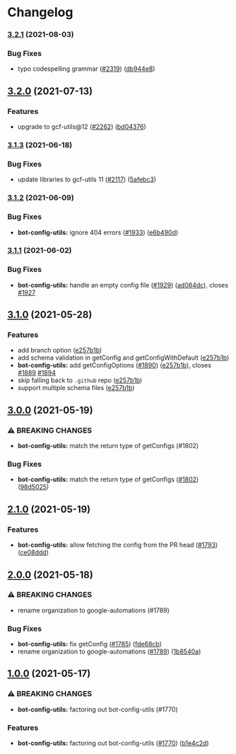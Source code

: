# Changelog

### [3.2.1](https://www.github.com/googleapis/repo-automation-bots/compare/bot-config-utils-v3.2.0...bot-config-utils-v3.2.1) (2021-08-03)


### Bug Fixes

* typo codespelling grammar ([#2319](https://www.github.com/googleapis/repo-automation-bots/issues/2319)) ([db944e8](https://www.github.com/googleapis/repo-automation-bots/commit/db944e84e008b8a6c7d2ab62b59ee0d5c15e4a40))

## [3.2.0](https://www.github.com/googleapis/repo-automation-bots/compare/bot-config-utils-v3.1.3...bot-config-utils-v3.2.0) (2021-07-13)


### Features

* upgrade to gcf-utils@12 ([#2262](https://www.github.com/googleapis/repo-automation-bots/issues/2262)) ([bd04376](https://www.github.com/googleapis/repo-automation-bots/commit/bd043767ae59a4eed450f1d18741111dc4c3f8e8))

### [3.1.3](https://www.github.com/googleapis/repo-automation-bots/compare/bot-config-utils-v3.1.2...bot-config-utils-v3.1.3) (2021-06-18)


### Bug Fixes

* update libraries to gcf-utils 11 ([#2117](https://www.github.com/googleapis/repo-automation-bots/issues/2117)) ([5afebc3](https://www.github.com/googleapis/repo-automation-bots/commit/5afebc3781cd511a5fc6cd4485c2b002fcacacb4))

### [3.1.2](https://www.github.com/googleapis/repo-automation-bots/compare/bot-config-utils-v3.1.1...bot-config-utils-v3.1.2) (2021-06-09)


### Bug Fixes

* **bot-config-utils:** ignore 404 errors ([#1933](https://www.github.com/googleapis/repo-automation-bots/issues/1933)) ([e6b490d](https://www.github.com/googleapis/repo-automation-bots/commit/e6b490d0296bcbc5f0685a9271a2d80163c7ca7a))

### [3.1.1](https://www.github.com/googleapis/repo-automation-bots/compare/bot-config-utils-v3.1.0...bot-config-utils-v3.1.1) (2021-06-02)


### Bug Fixes

* **bot-config-utils:** handle an empty config file ([#1929](https://www.github.com/googleapis/repo-automation-bots/issues/1929)) ([ad084dc](https://www.github.com/googleapis/repo-automation-bots/commit/ad084dccb4d75f74939b5694dcb0d4d2ed7cb0c7)), closes [#1927](https://www.github.com/googleapis/repo-automation-bots/issues/1927)

## [3.1.0](https://www.github.com/googleapis/repo-automation-bots/compare/bot-config-utils-v3.0.0...bot-config-utils-v3.1.0) (2021-05-28)


### Features

* add branch option ([e257b1b](https://www.github.com/googleapis/repo-automation-bots/commit/e257b1b3769ef7e541ad79bc93f1f9cc9ec12b37))
* add schema validation in getConfig and getConfigWithDefault ([e257b1b](https://www.github.com/googleapis/repo-automation-bots/commit/e257b1b3769ef7e541ad79bc93f1f9cc9ec12b37))
* **bot-config-utils:** add getConfigOptions  ([#1890](https://www.github.com/googleapis/repo-automation-bots/issues/1890)) ([e257b1b](https://www.github.com/googleapis/repo-automation-bots/commit/e257b1b3769ef7e541ad79bc93f1f9cc9ec12b37)), closes [#1889](https://www.github.com/googleapis/repo-automation-bots/issues/1889) [#1894](https://www.github.com/googleapis/repo-automation-bots/issues/1894)
* skip falling back to `.github` repo ([e257b1b](https://www.github.com/googleapis/repo-automation-bots/commit/e257b1b3769ef7e541ad79bc93f1f9cc9ec12b37))
* support multiple schema files ([e257b1b](https://www.github.com/googleapis/repo-automation-bots/commit/e257b1b3769ef7e541ad79bc93f1f9cc9ec12b37))

## [3.0.0](https://www.github.com/googleapis/repo-automation-bots/compare/bot-config-utils-v2.1.0...bot-config-utils-v3.0.0) (2021-05-19)


### ⚠ BREAKING CHANGES

* **bot-config-utils:** match the return type of getConfigs (#1802)

### Bug Fixes

* **bot-config-utils:** match the return type of getConfigs ([#1802](https://www.github.com/googleapis/repo-automation-bots/issues/1802)) ([98d5025](https://www.github.com/googleapis/repo-automation-bots/commit/98d5025f5e8f9b8bc5de737793a7f1af366a425f))

## [2.1.0](https://www.github.com/googleapis/repo-automation-bots/compare/bot-config-utils-v2.0.0...bot-config-utils-v2.1.0) (2021-05-19)


### Features

* **bot-config-utils:** allow fetching the config from the PR head ([#1793](https://www.github.com/googleapis/repo-automation-bots/issues/1793)) ([ce08ddd](https://www.github.com/googleapis/repo-automation-bots/commit/ce08ddd3186e1498c566bc9de4e8ef995f05b308))

## [2.0.0](https://www.github.com/googleapis/repo-automation-bots/compare/bot-config-utils-v1.0.0...bot-config-utils-v2.0.0) (2021-05-18)


### ⚠ BREAKING CHANGES

* rename organization to google-automations (#1789)

### Bug Fixes

* **bot-config-utils:** fix getConfig ([#1785](https://www.github.com/googleapis/repo-automation-bots/issues/1785)) ([fde68cb](https://www.github.com/googleapis/repo-automation-bots/commit/fde68cb9480c5e6abd7b3a1248430255960c2b0d))
* rename organization to google-automations ([#1789](https://www.github.com/googleapis/repo-automation-bots/issues/1789)) ([1b8540a](https://www.github.com/googleapis/repo-automation-bots/commit/1b8540a6733ca75efe9e6cea415daa4a627add47))

## [1.0.0](https://www.github.com/googleapis/repo-automation-bots/compare/bot-config-utils-v0.1.0...bot-config-utils-v1.0.0) (2021-05-17)


### ⚠ BREAKING CHANGES

* **bot-config-utils:** factoring out bot-config-utils (#1770)

### Features

* **bot-config-utils:** factoring out bot-config-utils ([#1770](https://www.github.com/googleapis/repo-automation-bots/issues/1770)) ([b1e4c2d](https://www.github.com/googleapis/repo-automation-bots/commit/b1e4c2df5109a908020bd509970c2c947dd4e6e0))
